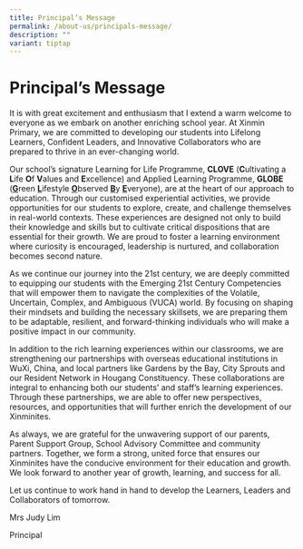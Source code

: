 ```yaml
---
title: Principal’s Message
permalink: /about-us/principals-message/
description: ""
variant: tiptap
---
```

<h1><strong>Principal’s Message</strong></h1>
<p>It is with great excitement and enthusiasm that I extend a warm welcome
to everyone as we embark on another enriching school year. At Xinmin Primary,
we are committed to developing our students into Lifelong Learners, Confident
Leaders, and Innovative Collaborators who are prepared to thrive in an
ever-changing world.</p>
<p>Our school’s signature Learning for Life Programme, <strong>CLOVE</strong> (<strong>C</strong>ultivating
a <strong>L</strong>ife <strong>O</strong>f <strong>V</strong>alues and <strong>E</strong>xcellence)
and Applied Learning Programme, <strong>GLOBE</strong> (<strong><u>G</u></strong>reen <strong><u>L</u></strong>ifestyle <strong><u>O</u></strong>bserved <strong><u>B</u></strong>y <strong><u>E</u></strong>veryone),
are at the heart of our approach to education. Through our customised experiential
activities, we provide opportunities for our students to explore, create,
and challenge themselves in real-world contexts. These experiences are
designed not only to build their knowledge and skills but to cultivate
critical dispositions that are essential for their growth. We are proud
to foster a learning environment where curiosity is encouraged, leadership
is nurtured, and collaboration becomes second nature.</p>
<p>As we continue our journey into the 21st century, we are deeply committed
to equipping our students with the Emerging 21st Century Competencies that
will empower them to navigate the complexities of the Volatile, Uncertain,
Complex, and Ambiguous (VUCA) world. By focusing on shaping their mindsets
and building the necessary skillsets, we are preparing them to be adaptable,
resilient, and forward-thinking individuals who will make a positive impact
in our community.</p>
<p>In addition to the rich learning experiences within our classrooms, we
are strengthening our partnerships with overseas educational institutions
in WuXi, China, and local partners like Gardens by the Bay, City Sprouts
and our Resident Network in Hougang Constituency. These collaborations
are integral to enhancing both our students’ and staff’s learning experiences.
Through these partnerships, we are able to offer new perspectives, resources,
and opportunities that will further enrich the development of our Xinminites.</p>
<p>As always, we are grateful for the unwavering support of our parents,
Parent Support Group, School Advisory Committee and community partners.
Together, we form a strong, united force that ensures our Xinminites have
the conducive environment for their education and growth. We look forward
to another year of growth, learning, and success for all.</p>
<p>Let us continue to work hand in hand to develop the Learners, Leaders
and Collaborators of tomorrow.</p>
<p>Mrs Judy Lim</p>
<p>Principal</p>